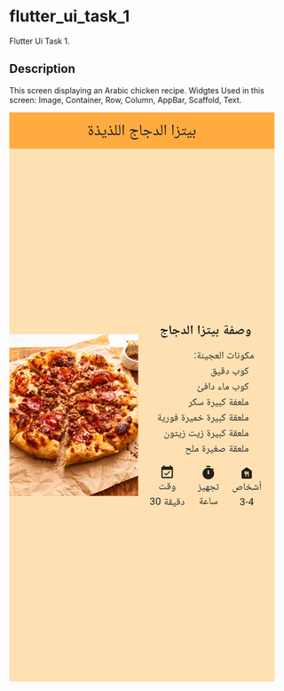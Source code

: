# flutter_ui_task_1

Flutter Ui Task 1.

## Description

This screen displaying an Arabic chicken recipe.
Widgtes Used in this screen: Image, Container, Row, Column, AppBar, Scaffold, Text.

![Screen View](images/screen_view.jpg)
